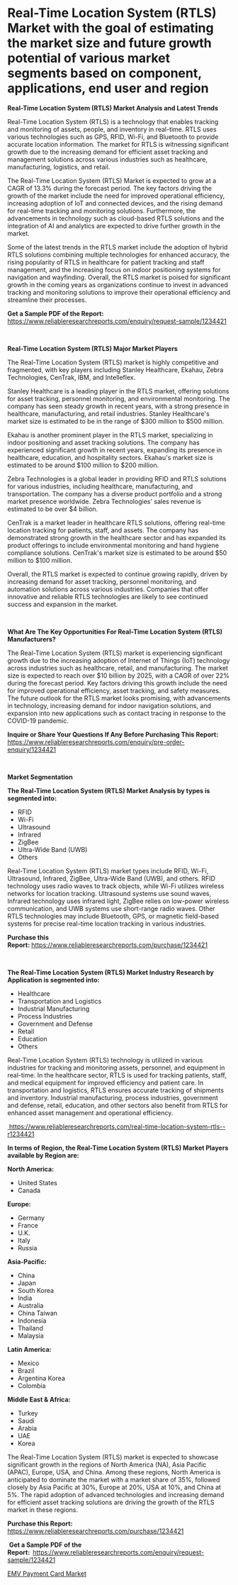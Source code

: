 <p><h1>Real-Time Location System (RTLS) Market with the goal of estimating the market size and future growth potential of various market segments based on component, applications, end user and region</h1></p><p><strong>Real-Time Location System (RTLS) Market Analysis and Latest Trends</strong></p>
<p><p>Real-Time Location System (RTLS) is a technology that enables tracking and monitoring of assets, people, and inventory in real-time. RTLS uses various technologies such as GPS, RFID, Wi-Fi, and Bluetooth to provide accurate location information. The market for RTLS is witnessing significant growth due to the increasing demand for efficient asset tracking and management solutions across various industries such as healthcare, manufacturing, logistics, and retail.</p><p>The Real-Time Location System (RTLS) Market is expected to grow at a CAGR of 13.3% during the forecast period. The key factors driving the growth of the market include the need for improved operational efficiency, increasing adoption of IoT and connected devices, and the rising demand for real-time tracking and monitoring solutions. Furthermore, the advancements in technology such as cloud-based RTLS solutions and the integration of AI and analytics are expected to drive further growth in the market.</p><p>Some of the latest trends in the RTLS market include the adoption of hybrid RTLS solutions combining multiple technologies for enhanced accuracy, the rising popularity of RTLS in healthcare for patient tracking and staff management, and the increasing focus on indoor positioning systems for navigation and wayfinding. Overall, the RTLS market is poised for significant growth in the coming years as organizations continue to invest in advanced tracking and monitoring solutions to improve their operational efficiency and streamline their processes.</p></p>
<p><strong>Get a Sample PDF of the Report:&nbsp;</strong> <a href="https://www.reliableresearchreports.com/enquiry/request-sample/1234421">https://www.reliableresearchreports.com/enquiry/request-sample/1234421</a></p>
<p>&nbsp;</p>
<p><strong>Real-Time Location System (RTLS) Major Market Players</strong></p>
<p><p>The Real-Time Location System (RTLS) market is highly competitive and fragmented, with key players including Stanley Healthcare, Ekahau, Zebra Technologies, CenTrak, IBM, and Intelleflex.</p><p>Stanley Healthcare is a leading player in the RTLS market, offering solutions for asset tracking, personnel monitoring, and environmental monitoring. The company has seen steady growth in recent years, with a strong presence in healthcare, manufacturing, and retail industries. Stanley Healthcare's market size is estimated to be in the range of $300 million to $500 million.</p><p>Ekahau is another prominent player in the RTLS market, specializing in indoor positioning and asset tracking solutions. The company has experienced significant growth in recent years, expanding its presence in healthcare, education, and hospitality sectors. Ekahau's market size is estimated to be around $100 million to $200 million.</p><p>Zebra Technologies is a global leader in providing RFID and RTLS solutions for various industries, including healthcare, manufacturing, and transportation. The company has a diverse product portfolio and a strong market presence worldwide. Zebra Technologies' sales revenue is estimated to be over $4 billion.</p><p>CenTrak is a market leader in healthcare RTLS solutions, offering real-time location tracking for patients, staff, and assets. The company has demonstrated strong growth in the healthcare sector and has expanded its product offerings to include environmental monitoring and hand hygiene compliance solutions. CenTrak's market size is estimated to be around $50 million to $100 million.</p><p>Overall, the RTLS market is expected to continue growing rapidly, driven by increasing demand for asset tracking, personnel monitoring, and automation solutions across various industries. Companies that offer innovative and reliable RTLS technologies are likely to see continued success and expansion in the market.</p></p>
<p>&nbsp;</p>
<p><strong>What Are The Key Opportunities For Real-Time Location System (RTLS) Manufacturers?</strong></p>
<p><p>The Real-Time Location System (RTLS) market is experiencing significant growth due to the increasing adoption of Internet of Things (IoT) technology across industries such as healthcare, retail, and manufacturing. The market size is expected to reach over $10 billion by 2025, with a CAGR of over 22% during the forecast period. Key factors driving this growth include the need for improved operational efficiency, asset tracking, and safety measures. The future outlook for the RTLS market looks promising, with advancements in technology, increasing demand for indoor navigation solutions, and expansion into new applications such as contact tracing in response to the COVID-19 pandemic.</p></p>
<p><strong>Inquire or Share Your Questions If Any Before Purchasing This Report:</strong> <a href="https://www.reliableresearchreports.com/enquiry/pre-order-enquiry/1234421">https://www.reliableresearchreports.com/enquiry/pre-order-enquiry/1234421</a></p>
<p>&nbsp;</p>
<p><strong>Market Segmentation</strong></p>
<p><strong>The Real-Time Location System (RTLS) Market Analysis by types is segmented into:</strong></p>
<p><ul><li>RFID</li><li>Wi-Fi</li><li>Ultrasound</li><li>Infrared</li><li>ZigBee</li><li>Ultra-Wide Band (UWB)</li><li>Others</li></ul></p>
<p><p>Real-Time Location System (RTLS) market types include RFID, Wi-Fi, Ultrasound, Infrared, ZigBee, Ultra-Wide Band (UWB), and others. RFID technology uses radio waves to track objects, while Wi-Fi utilizes wireless networks for location tracking. Ultrasound systems use sound waves, Infrared technology uses infrared light, ZigBee relies on low-power wireless communication, and UWB systems use short-range radio waves. Other RTLS technologies may include Bluetooth, GPS, or magnetic field-based systems for precise real-time location tracking in various industries.</p></p>
<p><strong>Purchase this Report:&nbsp;</strong><a href="https://www.reliableresearchreports.com/purchase/1234421">https://www.reliableresearchreports.com/purchase/1234421</a></p>
<p>&nbsp;</p>
<p><strong>The Real-Time Location System (RTLS) Market Industry Research by Application is segmented into:</strong></p>
<p><ul><li>Healthcare</li><li>Transportation and Logistics</li><li>Industrial Manufacturing</li><li>Process Industries</li><li>Government and Defense</li><li>Retail</li><li>Education</li><li>Others</li></ul></p>
<p><p>Real-Time Location System (RTLS) technology is utilized in various industries for tracking and monitoring assets, personnel, and equipment in real-time. In the healthcare sector, RTLS is used for tracking patients, staff, and medical equipment for improved efficiency and patient care. In transportation and logistics, RTLS ensures accurate tracking of shipments and inventory. Industrial manufacturing, process industries, government and defense, retail, education, and other sectors also benefit from RTLS for enhanced asset management and operational efficiency.</p></p>
<p><a href="https://www.reliableresearchreports.com/real-time-location-system-rtls--r1234421">&nbsp;https://www.reliableresearchreports.com/real-time-location-system-rtls--r1234421</a></p>
<p><strong>In terms of Region, the Real-Time Location System (RTLS) Market Players available by Region are:</strong></p>
<p>
    <p> <strong> North America: </strong>
        <ul>
            <li>United States</li>
            <li>Canada</li>
        </ul>
        </p> 
    <p> <strong> Europe: </strong>
        <ul>
            <li>Germany</li>
            <li>France</li>
            <li>U.K.</li>
            <li>Italy</li>
            <li>Russia</li>
        </ul>
        </p> 
    <p> <strong> Asia-Pacific: </strong>
        <ul>
            <li>China</li>
            <li>Japan</li>
            <li>South Korea</li>
            <li>India</li>
            <li>Australia</li>
            <li>China Taiwan</li>
            <li>Indonesia</li>
            <li>Thailand</li>
            <li>Malaysia</li>
        </ul>
        </p> 
    <p> <strong> Latin America: </strong>
        <ul>
            <li>Mexico</li>
            <li>Brazil</li>
            <li>Argentina Korea</li>
            <li>Colombia</li>
        </ul>
        </p> 
    <p> <strong> Middle East & Africa: </strong>
        <ul>
            <li>Turkey</li>
            <li>Saudi</li>
            <li>Arabia</li>
            <li>UAE</li>
            <li>Korea</li>
        </ul>
    </p>
    </p>
<p><p>The Real-Time Location System (RTLS) market is expected to showcase significant growth in the regions of North America (NA), Asia Pacific (APAC), Europe, USA, and China. Among these regions, North America is anticipated to dominate the market with a market share of 35%, followed closely by Asia Pacific at 30%, Europe at 20%, USA at 10%, and China at 5%. The rapid adoption of advanced technologies and increasing demand for efficient asset tracking solutions are driving the growth of the RTLS market in these regions.</p></p>
<p><strong>Purchase this Report: </strong><a href="https://www.reliableresearchreports.com/purchase/1234421">https://www.reliableresearchreports.com/purchase/1234421</a></p>
<p>&nbsp;<strong>Get a Sample PDF of the Report:&nbsp;&nbsp;</strong><a href="https://www.reliableresearchreports.com/enquiry/request-sample/1234421">https://www.reliableresearchreports.com/enquiry/request-sample/1234421</a></p>
<p><strong></strong></p>
<p><p><a href="https://github.com/sofayahoo2023/Market-Research-Report-List-4/blob/main/emv-payment-card-market.md">EMV Payment Card Market</a></p></p>